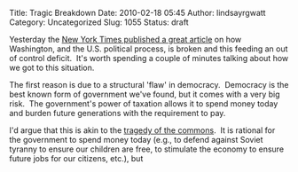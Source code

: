 Title: Tragic Breakdown
Date: 2010-02-18 05:45
Author: lindsayrgwatt
Category: Uncategorized
Slug: 1055
Status: draft

Yesterday the [New York Times published a great article](http://www.nytimes.com/2010/02/17/business/economy/17gridlock.html?hp=&pagewanted=all) on how Washington, and the U.S. political process, is broken and this feeding an out of control deficit.  It's worth spending a couple of minutes talking about how we got to this situation.

The first reason is due to a structural 'flaw' in democracy.  Democracy is the best known form of government we've found, but it comes with a very big risk.  The government's power of taxation allows it to spend money today and burden future generations with the requirement to pay.

I'd argue that this is akin to the [tragedy of the commons](http://en.wikipedia.org/wiki/Tragedy_of_the_commons).  It is rational for the government to spend money today (e.g., to defend against Soviet tyranny to ensure our children are free, to stimulate the economy to ensure future jobs for our citizens, etc.), but
